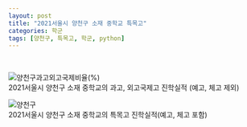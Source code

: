 ```yaml
---
layout: post
title: "2021서울시 양천구 소재 중학교 특목고"
categories: 학군
tags: [양천구, 특목고, 학군, python]
---
```

<br>

![양천구과고외고국제비율(%)](https://user-images.githubusercontent.com/43463898/141301353-91b2e0c0-3405-4d6d-9e44-0d0aaec7e587.png)
<br>
2021서울시 양천구 소재 중학교의 과고, 외고국제고 진학실적 (예고, 체고 제외)
<br>

![양천구](https://user-images.githubusercontent.com/43463898/141249194-981c8801-aab3-4499-afb5-e2a5a5a53ef0.png)
<br>
2021서울시 양천구 소재 중학교의 특목고 진학실적(예고, 체고 포함)
<br>
